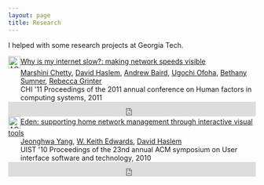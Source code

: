 ```yaml
---
layout: page
title: Research
---
```


I helped with some research projects at Georgia Tech.

<!-- ACM DL Article: Why is my internet slow?: making network speeds visible -->
<div class="acmdlitem" id="item1979217"><img src="http://dl.acm.org/images/oa.gif" width="25" height="25" border="0" alt="ACM DL Author-ize service" style="vertical-align:middle"/><a href="http://dl.acm.org/authorize?419718" title="Why is my internet slow?: making network speeds visible">Why is my internet slow?: making network speeds visible</a><div style="margin-left:25px"><a href="http://dl.acm.org/author_page.cfm?id=81328487724" >Marshini Chetty</a>, <a href="http://dl.acm.org/author_page.cfm?id=81470653179" >David Haslem</a>, <a href="http://dl.acm.org/author_page.cfm?id=81484646551" >Andrew Baird</a>, <a href="http://dl.acm.org/author_page.cfm?id=81484659047" >Ugochi Ofoha</a>, <a href="http://dl.acm.org/author_page.cfm?id=81484641867" >Bethany Sumner</a>, <a href="http://dl.acm.org/author_page.cfm?id=81328488487" >Rebecca Grinter</a><br />CHI '11 Proceedings of the 2011 annual conference on Human factors in computing systems,&nbsp;2011</div></div>
<!-- ACM DL Bibliometrics: Why is my internet slow?: making network speeds visible-->
<div class="acmdlstat" id ="stats1979217"><iframe src="http://dl.acm.org/authorizestats?419718" width="100%" height="30" scrolling="no" frameborder="0">frames are not supported</iframe></div>

<!-- ACM DL Article: Eden: supporting home network management through interactive visual tools -->
<div class="acmdlitem" id="item1866049"><img src="http://dl.acm.org/images/oa.gif" width="25" height="25" border="0" alt="ACM DL Author-ize service" style="vertical-align:middle"/><a href="http://dl.acm.org/authorize?390856" title="Eden: supporting home network management through interactive visual tools">Eden: supporting home network management through interactive visual tools</a><div style="margin-left:25px"><a href="http://dl.acm.org/author_page.cfm?id=81384591555" >Jeonghwa Yang</a>, <a href="http://dl.acm.org/author_page.cfm?id=81100595699" >W. Keith Edwards</a>, <a href="http://dl.acm.org/author_page.cfm?id=81470653179" >David Haslem</a><br />UIST '10 Proceedings of the 23nd annual ACM symposium on User interface software and technology,&nbsp;2010</div></div>
<!-- ACM DL Bibliometrics: Eden: supporting home network management through interactive visual tools-->
<div class="acmdlstat" id ="stats1866049"><iframe src="http://dl.acm.org/authorizestats?390856" width="100%" height="30" scrolling="no" frameborder="0">frames are not supported</iframe></div>
